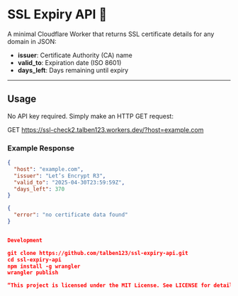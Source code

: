 # SSL Expiry API 🚀

A minimal Cloudflare Worker that returns SSL certificate details for any domain in JSON:

- **issuer**: Certificate Authority (CA) name  
- **valid_to**: Expiration date (ISO 8601)  
- **days_left**: Days remaining until expiry  

---

## Usage

No API key required. Simply make an HTTP GET request:

GET https://ssl-check2.talben123.workers.dev/?host=example.com


### Example Response

```json
{
  "host": "example.com",
  "issuer": "Let’s Encrypt R3",
  "valid_to": "2025-04-30T23:59:59Z",
  "days_left": 370
}

{ 
  "error": "no certificate data found" 
}


Development

git clone https://github.com/talben123/ssl-expiry-api.git
cd ssl-expiry-api
npm install -g wrangler
wrangler publish

“This project is licensed under the MIT License. See LICENSE for details.”

